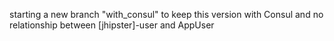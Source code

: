 starting a new branch "with_consul" to keep this version with Consul and no relationship between [jhipster]-user and AppUser

